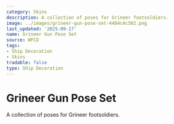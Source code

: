 ```yaml
---
category: Skins
description: A collection of poses for Grineer footsoldiers.
image: ../images/grineer-gun-pose-set-4484c4c502.png
last_updated: '2025-09-17'
name: Grineer Gun Pose Set
source: WFCD
tags:
- Ship Decoration
- Skins
tradable: false
type: Ship Decoration
---
```


# Grineer Gun Pose Set

A collection of poses for Grineer footsoldiers.

